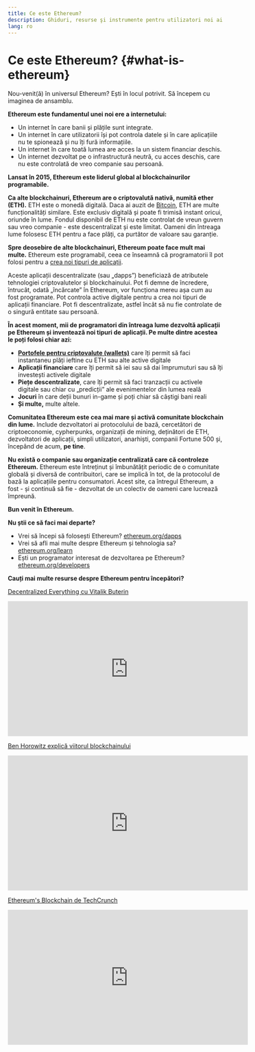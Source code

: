 ```yaml
---
title: Ce este Ethereum?
description: Ghiduri, resurse şi instrumente pentru utilizatori noi ai Ethereum.
lang: ro
---
```


# Ce este Ethereum? {#what-is-ethereum}

Nou-venit(ă) în universul Ethereum? Ești în locul potrivit. Să începem cu imaginea de ansamblu.

**Ethereum este fundamentul unei noi ere a internetului:**

- Un internet în care banii și plățile sunt integrate.
- Un internet în care utilizatorii își pot controla datele și în care aplicațiile nu te spionează și nu îți fură informațiile.
- Un internet în care toată lumea are acces la un sistem financiar deschis.
- Un internet dezvoltat pe o infrastructură neutră, cu acces deschis, care nu este controlată de vreo companie sau persoană.

**Lansat în 2015, Ethereum este liderul global al blockchainurilor programabile.**

**Ca alte blockchainuri, Ethereum are o criptovalută nativă, numită ether (ETH).** ETH este o monedă digitală. Daca ai auzit de [Bitcoin](http://bitcoin.org/), ETH are multe funcționalități similare. Este exclusiv digitală și poate fi trimisă instant oricui, oriunde în lume. Fondul disponibil de ETH nu este controlat de vreun guvern sau vreo companie - este descentralizat și este limitat. Oameni din întreaga lume folosesc ETH pentru a face plăți, ca purtător de valoare sau garanție.

**Spre deosebire de alte blockchainuri, Ethereum poate face mult mai multe.** Ethereum este programabil, ceea ce înseamnă că programatorii îl pot folosi pentru a [crea noi tipuri de aplicații](/ro/dapps/).

Aceste aplicații descentralizate (sau „dapps”) beneficiază de atributele tehnologiei criptovalutelor și blockchainului. Pot fi demne de încredere, întrucât, odată „încărcate” în Ethereum, vor funcționa mereu așa cum au fost programate. Pot controla active digitale pentru a crea noi tipuri de aplicații financiare. Pot fi descentralizate, astfel încât să nu fie controlate de o singură entitate sau persoană.

**În acest moment, mii de programatori din întreaga lume dezvoltă aplicații pe Ethereum și inventează noi tipuri de aplicații. Pe multe dintre acestea le poți folosi chiar azi:**

- [**Portofele pentru criptovalute (wallets)**](/ro/wallets/) care îți permit să faci instantaneu plăți ieftine cu ETH sau alte active digitale
- **Aplicații financiare** care îți permit să iei sau să dai împrumuturi sau să îți investești activele digitale
- **Piețe descentralizate**, care îți permit să faci tranzacții cu activele digitale sau chiar cu „predicții” ale evenimentelor din lumea reală
- **Jocuri** în care deții bunuri in-game și poți chiar să câștigi bani reali
- **Și multe,** multe altele.

**Comunitatea Ethereum este cea mai mare și activă comunitate blockchain din lume.** Include dezvoltatori ai protocolului de bază, cercetători de criptoeconomie, cypherpunks, organizații de mining, deținători de ETH, dezvoltatori de aplicații, simpli utilizatori, anarhiști, companii Fortune 500 și, începând de acum, **pe tine**.

**Nu există o companie sau organizație centralizată care că controleze Ethereum.** Ethereum este întreținut și îmbunătățit periodic de o comunitate globală și diversă de contribuitori, care se implică în tot, de la protocolul de bază la aplicațiile pentru consumatori. Acest site, ca întregul Ethereum, a fost - și continuă să fie - dezvoltat de un colectiv de oameni care lucrează împreună.

**Bun venit în Ethereum.**

**Nu știi ce să faci mai departe?**

- Vrei să începi să folosești Ethereum? [ethereum.org/dapps](/ro/dapps/)
- Vrei să afli mai multe despre Ethereum și tehnologia sa? [ethereum.org/learn](/ro/learn/)
- Ești un programator interesat de dezvoltarea pe Ethereum? [ethereum.org/developers](/ro/developers/)

**Cauți mai multe resurse despre Ethereum pentru începători?**

[Decentralized Everything cu Vitalik Buterin](https://youtu.be/WSN5BaCzsbo)

<div class="iframe-container">
  <iframe width="560" height="315" src="https://www.youtube.com/embed/WSN5BaCzsbo" frameborder="0" allow="accelerometer; autoplay; encrypted-media; gyroscope; picture-in-picture" allowfullscreen></iframe>
</div>

[Ben Horowitz explică viitorul blockchainului](https://www.youtube.com/watch?v=l9jvKWKmRfs&feature=youtu.be)

<div class="iframe-container">
  <iframe width="560" height="315" src="https://www.youtube.com/embed/l9jvKWKmRfs" frameborder="0" allow="accelerometer; autoplay; encrypted-media; gyroscope; picture-in-picture" allowfullscreen></iframe>
</div>

[Ethereum's Blockchain de TechCrunch](https://www.youtube.com/watch?v=WfULutvxvzY)

<div class="iframe-container">
  <iframe width="560" height="315" src="https://www.youtube.com/embed/WfULutvxvzY" frameborder="0" allow="accelerometer; autoplay; encrypted-media; gyroscope; picture-in-picture" allowfullscreen></iframe>
</div>
